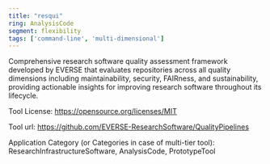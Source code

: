 ```yaml
---
title: "resqui"
ring: AnalysisCode
segment: flexibility
tags: ['command-line', 'multi-dimensional']
---
```

Comprehensive research software quality assessment framework developed by EVERSE that evaluates repositories across all quality dimensions including maintainability, security, FAIRness, and sustainability, providing actionable insights for improving research software throughout its lifecycle.

Tool License: https://opensource.org/licenses/MIT

Tool url: https://github.com/EVERSE-ResearchSoftware/QualityPipelines

Application Category (or Categories in case of multi-tier tool): ResearchInfrastructureSoftware, AnalysisCode, PrototypeTool
